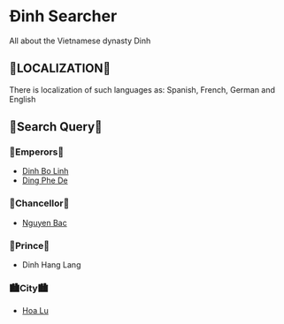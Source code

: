 <h1>Đinh Searcher</h1>
<p>All about the Vietnamese dynasty Dinh</p>
<h2>🧠LOCALIZATION🧠</h2>
<p>There is localization of such languages ​​as: Spanish, French, German and English</p>
<h2>🔎Search Query🔎</h2>
<h3>👑Emperors👑</h3>
<ul>
  <li><a href="[https://en.wikipedia.org/wiki/%C4%90inh_B%E1%BB%99_L%C4%A9nh](https://en.wikipedia.org/wiki/%C4%90inh_B%E1%BB%99_L%C4%A9nh)">Dinh Bo Linh</a></li>
  <li><a href="[https://en.wikipedia.org/wiki/%C4%90inh_B%E1%BB%99_L%C4%A9nh](https://en.wikipedia.org/wiki/%C4%90inh_Ph%E1%BA%BF_%C4%90%E1%BA%BF)">Ding Phe De</a></li>
</ul>
<h3>👑Chancellor👑</h3>
<ul>
  <li><a href="[https://en.wikipedia.org/wiki/%C4%90inh_B%E1%BB%99_L%C4%A9nh](https://en.wikipedia.org/wiki/Nguy%E1%BB%85n_B%E1%BA%B7c)">Nguyen Bac</a></li>
</ul>
<h3>🤴Prince🤴</h3>
<ul>
  <li>Dinh Hang Lang</li>
</ul>
<h3>🏙City🏙</h3>
<ul>
  <li><a href="[https://en.wikipedia.org/wiki/%C4%90inh_B%E1%BB%99_L%C4%A9nh](https://en.wikipedia.org/wiki/Hoa_L%C6%B0)">Hoa Lu</a></li>
</ul>
